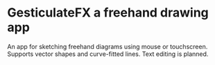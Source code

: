 # GesticulateFX a freehand drawing app

An app for sketching freehand diagrams using mouse or touchscreen. Supports vector shapes and curve-fitted lines. Text editing is planned.

